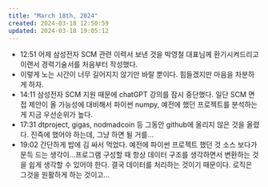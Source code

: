 ```yaml
---
title: "March 18th, 2024"
created: 2024-03-18 12:50:59
updated: 2024-03-18 19:05:12
---
```

  * 12:51 어제 삼성전자 SCM 관련 이력서 보낸 것을 박영철 대표님께 환기시켜드리고 이랜서 경력기술서를 처음부터 작성했다.
  * 이렇게 노는 시간이 너무 길어지지 않기만 바랄 뿐이다. 힘들겠지만 마음을 차분하게 하자.
  * 14:11 삼성전자 SCM 지원 때문에 chatGPT 강의를 잠시 중단했다. 일단 SCM 면접 제안이 올 가능성에 대비해서 파이썬 numpy, 예전에 했던 프로젝트를 분석하는 게 지금 우선순위가 높다.
  * 17:31 dtproject, gigas, nodmadcoin 등 그동안 github에 올리지 않은 것을 올렸다. 진즉에 했어야 하는데, 그냥 하면 될 거를...
  * 19:02 간단하게 밥에 김 싸서 먹었다. 예전에 파이썬 프로젝트 했던 것 소스 보다가 문득 드는 생각이...프로그램 구성할 때 항상 데이터 구조를 생각하면서 변환하는 것을 쉽게 생각할 수 있어야 한다. 결국 데이터를 처리하는 것이기 때문이다. 로직은 그것을 원활하게 하는 것이고...
